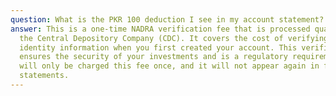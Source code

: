 ```yaml
---
question: What is the PKR 100 deduction I see in my account statement?
answer: This is a one-time NADRA verification fee that is processed quarterly by
  the Central Depository Company (CDC). It covers the cost of verifying your
  identity information when you first created your account. This verification
  ensures the security of your investments and is a regulatory requirement. You
  will only be charged this fee once, and it will not appear again in future
  statements.
---
```

